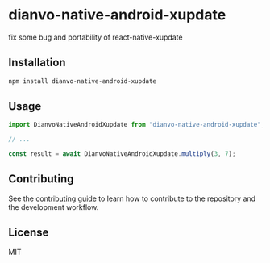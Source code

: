 # dianvo-native-android-xupdate

fix some bug and portability of react-native-xupdate

## Installation

```sh
npm install dianvo-native-android-xupdate
```

## Usage

```js
import DianvoNativeAndroidXupdate from "dianvo-native-android-xupdate";

// ...

const result = await DianvoNativeAndroidXupdate.multiply(3, 7);
```

## Contributing

See the [contributing guide](CONTRIBUTING.md) to learn how to contribute to the repository and the development workflow.

## License

MIT
